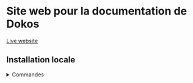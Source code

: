 # Site web pour la documentation de Dokos

[Live website](https://doc.dokos.io/)


## Installation locale
<details>
<summary>Commandes</summary>

## Paramétrage

Installez les dépendances:

```bash
# npm
npm install

# pnpm
pnpm install

# yarn
yarn install

# bun
bun install
```

## Serveur de développement

Démarrez un serveur de développement à l'adresse `http://localhost:3000`:

```bash
# npm
npm run dev

# pnpm
pnpm run dev

# yarn
yarn dev

# bun
bun run dev
```

## Production

Publier l'application pour la production:

```bash
# npm
npm run build

# pnpm
pnpm run build

# yarn
yarn build

# bun
bun run build
```

Prévisualisez le site de production localement:

```bash
# npm
npm run preview

# pnpm
pnpm run preview

# yarn
yarn preview

# bun
bun run preview
```

Plus d'information sur la [documentation de déploiement à cette adresse](https://nuxt.com/docs/getting-started/deployment).
<details>

## Documentation Nuxt UI / Nuxt UI Pro

Ce site est basé sur les composants de Nuxt UI et Nuxt UI Pro.  

Tous les composants sont documentés à l'adresse suivante: https://ui.nuxt.com/
